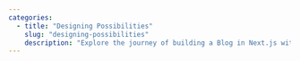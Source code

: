 ```yaml
---
categories:
  - title: "Designing Possibilities"
    slug: "designing-possibilities"
    description: "Explore the journey of building a Blog in Next.js with TypeScript, TailwindCSS and RadixUI, and Markdown."
---
```

